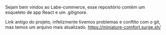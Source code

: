 Sejam bem vindos ao Labe-commerce, esse repositório contém um esqueleto de app React e um .gitignore.

Link antigo do projeto, infelizmente tivemos problemas e conflito com o git, mas temos um arquivo mais atualizado.
https://miniature-comfort.surge.sh/
